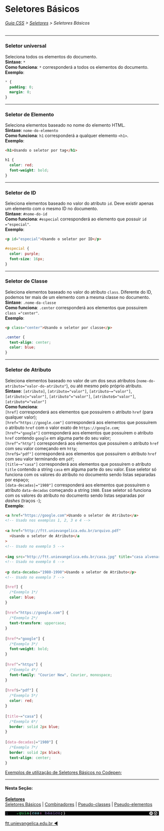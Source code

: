 # Seletores Básicos

###### [Guia CSS](../README.md) > [Seletores](./seletores.md) > Seletores Básicos

---

### Seletor universal

Seleciona todos os elementos do documento.  
**Sintaxe**: `*`  
**Como funciona**: `*` corresponderá a todos os elementos do documento.  
**Exemplo**:

```css
* {
  padding: 0;
  margin: 0;
}
```

---

### Seletor de Elemento

Seleciona elementos baseado no nome do elemento HTML.  
**Sintaxe**: `nome-do-elemento`  
**Como funciona**: `h1` corresponderá a qualquer elemento `<h1>`.  
**Exemplo**:

```html
<h1>Usando o seletor por tag</h1>
```

```css
h1 {
  color: red;
  font-weight: bold;
}
```

---

### Seletor de ID

Seleciona elementos baseado no valor do atributo `id`. Deve existir apenas um elemento com o mesmo ID no documento.  
**Sintaxe**: `#nome-do-id`  
**Como funciona**: `#especial` corresponderá ao elemento que possuir `id ="especial"`.  
**Exemplo**:

```html
<p id="especial">Usando o seletor por ID</p>
```

```css
#especial {
  color: purple;
  font-size: 16px;
}
```

---

### Seletor de Classe

Seleciona elementos baseado no valor do atributo `class`. Diferente do ID, podemos ter mais de um elemento com a mesma classe no documento.  
**Sintaxe**: `.nome-da-classe`  
**Como funciona**: `.center` corresponderá aos elementos que possuirem `class ="center"`.  
**Exemplo**:

```html
<p class="center">Usando o seletor por classe</p>
```

```css
.center {
  text-align: center;
  color: blue;
}
```

---

### Seletor de Atributo

Seleciona elementos baseado no valor de um dos seus atributos (`nome-do-atributo="valor-do-atributo"`), ou até mesmo pelo próprio atributo.  
**Sintaxe**: `[atributo]`, `[atributo="valor"]`, `[atributo~="valor"]`, `[atributo|="valor"]`, `[atributo^="valor"]`, `[atributo$="valor"]`, `[atributo*="valor"]`  
**Como funciona**:  
`[href]` corresponderá aos elementos que possuirem o atributo `href` (para qualquer valor);  
`[href="https://google.com"]` corresponderá aos elementos que possuírem o atributo `href` com o valor exato de `https://google.com`;  
`[href*="google"]` corresponderá aos elementos que possuírem o atributo `href` contendo `google` em alguma parte do seu valor;  
`[href^="http"]` corresponderá aos elementos que possuírem o atributo `href` com seu valor começando em `http`;  
`[href$="pdf"]` corresponderá aos elementos que possuírem o atributo `href` com seu valor terminando em `pdf`;  
`[title~="casa"]` corresponderá aos elementos que possuírem o atributo `title` contendo a string `casa` em alguma parte do seu valor. Esse seletor só funciona com os valores do atributo no documento sendo listas separadas por espaço;  
`[data-decadas|="1980"]` corresponderá aos elementos que possuírem o atributo `data-decadas` começando a string `1980`. Esse seletor só funciona com os valores do atributo no documento sendo listas separadas por _dashes_ (traços -);  
**Exemplo**:

```html
<a href="https://google.com">Usando o seletor de Atributo</a>
<!-- Usado nos exemplos 1, 2, 3 e 4 -->

<a href="http://ftt.unievangelica.edu.br/arquivo.pdf"
  >Usando o seletor de Atributo</a
>
<!-- Usado no exemplo 5 -->

<img src="http://ftt.unievangelica.edu.br/casa.jpg" title="casa alvenaria" />
<!-- Usado no exemplo 6 -->

<p data-decadas="1980-1990">Usando o seletor de Atributo</p>
<!-- Usado no exemplo 7 -->
```

```css
[href] {
  /*Exemplo 1*/
  color: blue;
}

[href="https://google.com"] {
  /*Exemplo 2*/
  text-transform: uppercase;
}

[href*="google"] {
  /*Exemplo 3*/
  font-weight: bold;
}

[href^="https"] {
  /*Exemplo 4*/
  font-family: "Courier New", Courier, monospace;
}

[href$="pdf"] {
  /*Exemplo 5*/
  color: red;
}

[title~="casa"] {
  /*Exemplo 6*/
  border: solid 2px blue;
}

[data-decadas|="1980"] {
  /*Exemplo 7*/
  border: solid 2px black;
  text-align: center;
}
```

[Exemplos de utilização de Seletores Básicos no Codepen](https://codepen.io/theleoad/pen/gyYPjr/right?editors=1100);

---

#### Nesta Seção:

[**Seletores**](./seletores.md)  
[Seletores Básicos](./seletores-basicos.md) | [Combinadores](./combinadores.md) | [Pseudo-classes](./pseudo-classes.md) | [Pseudo-elementos](./pseudo-elementos.md)

<img src="../assets/guia-css-linha-horizontal.jpg">

[ftt.unievangelica.edu.br :arrow_backward:](http://ftt.unievangelica.edu.br)
